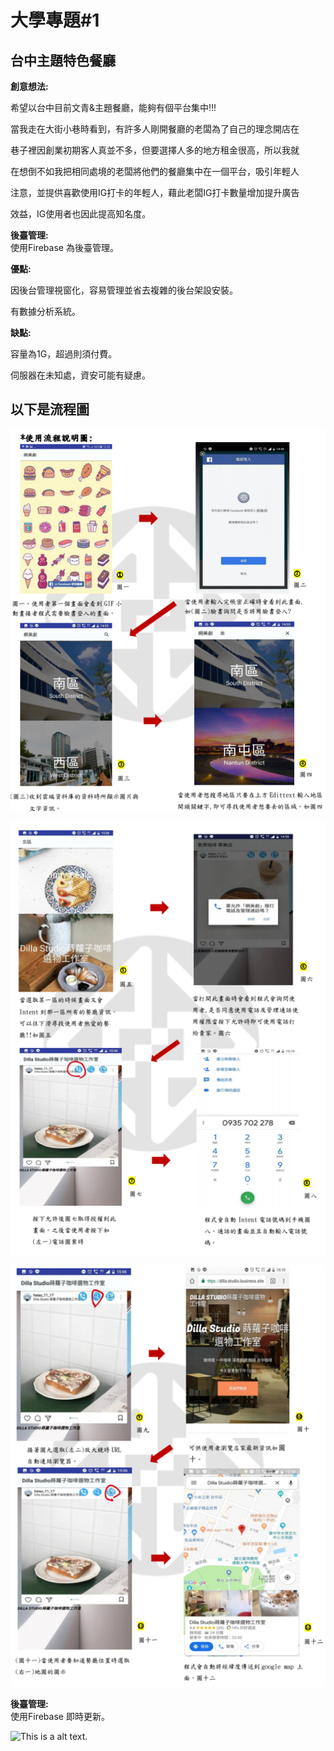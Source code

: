 # 大學專題#1

## 台中主題特色餐廳



**創意想法:**  

希望以台中目前文青&主題餐廳，能夠有個平台集中!!!

當我走在大街小巷時看到，有許多人剛開餐廳的老闆為了自己的理念開店在

巷子裡因創業初期客人真並不多，但要選擇人多的地方租金很高，所以我就


在想倒不如我把相同處境的老闆將他們的餐廳集中在一個平台，吸引年輕人

注意，並提供喜歡使用IG打卡的年輕人，藉此老闆IG打卡數量增加提升廣告

效益，IG使用者也因此提高知名度。


**後臺管理:**  
使用Firebase 為後臺管理。

**優點:** 

因後台管理視窗化，容易管理並省去複雜的後台架設安裝。

有數據分析系統。

**缺點:** 

容量為1G，超過則須付費。

伺服器在未知處，資安可能有疑慮。




## 以下是流程圖

![This is a alt text.](/image/image_p1.png "This is a sample image.")

![This is a alt text.](/image/image_p2.png "This is a sample image.")

![This is a alt text.](/image/image_p3.png "This is a sample image.")

**後臺管理:**  
使用Firebase 即時更新。

![This is a alt text.](/Gif/專題報告.gif "This is a sample image.")
